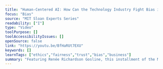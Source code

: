 ```yaml
---
title: "Human-Centered AI: How Can the Technology Industry Fight Bias in Machines and People?"
focus: "Bias"
source: "MIT Sloan Experts Series"
readability: ["I"]
type: "Video"
toolPurpose: []
toolAccessibilityIssues: []
openSource: false
link: "https://youtu.be/BfHaRUt7EXU"
keywords: []
learnTags: ["ethics","fairness","trust","bias","business"]
summary: "Featuring Renée Richardson Gosline, this installment of the MIT Sloan Experts Series looks at the consequences of how and when people trust bots and algorithms to help them make decisions, and what it means for society at large. "
---
```


